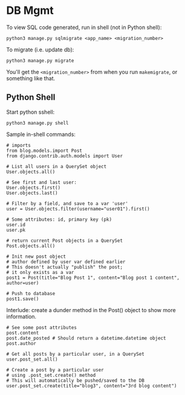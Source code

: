 # DB Mgmt

To view SQL code generated, run in shell (not in Python shell):

```
python3 manage.py sqlmigrate <app_name> <migration_number>
```

To migrate (i.e. update db):

```
python3 manage.py migrate
```

You'll get the `<migration_number>` from when you run `makemigrate`, or something like that.

## Python Shell

Start python sshell:

```
python3 manage.py shell
```

Sample in-shell commands:

```
# imports
from blog.models.import Post
from django.contrib.auth.models import User

# List all users in a QuerySet object
User.objects.all()

# See first and last user:
User.objects.first()
User.objects.last()

# Filter by a field, and save to a var 'user'
user = User.objects.filter(username="user01").first()

# Some attributes: id, primary key (pk)
user.id
user.pk

# return current Post objects in a QuerySet
Post.objects.all()

# Init new post object
# author defined by user var defined earlier
# This doesn't actually "publish" the post;
# it only exists as a var
post1 = Post(title="Blog Post 1", content="Blog post 1 content", author=user)

# Push to database
post1.save()
```

Interlude: create a dunder method in the Post() object to show more information.

```
# See some post attributes
post.content
post.date_posted # Should return a datetime.datetime object
post.author

# Get all posts by a particular user, in a QuerySet
user.post_set.all()

# Create a post by a particular user
# using .post_set.create() method
# This will automatically be pushed/saved to the DB
user.post_set.create(title="blog3", content="3rd blog content")
```
